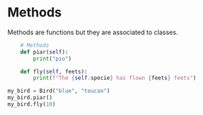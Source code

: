 # Methods

Methods are functions but they are associated to classes.

```python
    # Methods
    def piar(self):
        print("pio")

    def fly(self, feets):
        print(f"The {self.specie} has flown {feets} feets")

my_bird = Bird("blue", "toucan")
my_bird.piar()
my_bird.fly(10)
```
